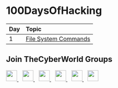# 100DaysOfHacking

| Day | Topic |
|:-- | :--|
| 1  |   [File System Commands](https://github.com/kabir0x17/100DaysOfHacking/blob/main/Day-02-Introduction-to-Linux/01-File-System-Commands.md)  |

## Join TheCyberWorld Groups
  <a href="https://discord.com/invite/QHBPq6xP5p">
    <img width="30px" src="https://www.vectorlogo.zone/logos/discordapp/discordapp-tile.svg" />
  </a>&ensp;
    <a href="https://telegram.me/thecyberw0rld">
    <img width="30px" src="https://www.vectorlogo.zone/logos/telegram/telegram-icon.svg" />
  </a> 
  </a>&ensp;
  <a href="https://twitter.com/thecyberw0rld/">
    <img width="30px" src="https://www.vectorlogo.zone/logos/twitter/twitter-official.svg" />
  </a>&ensp;
  <a href="https://www.linkedin.com/company/thecyberw0rld/">
    <img width="30px" src="https://www.vectorlogo.zone/logos/linkedin/linkedin-icon.svg" />
  </a>&ensp;
  <a href="https://www.instagram.com/thecyberw0rld/">
    <img width="30px" src="https://www.vectorlogo.zone/logos/instagram/instagram-icon.svg" />
  </a>&ensp;
 <a href="https://www.youtube.com/c/thecyberworld">
  <img width="30px" src="https://i.pinimg.com/originals/46/02/cb/4602cbc18967da9c1eba7452905cd99b.png" />
  </a>
